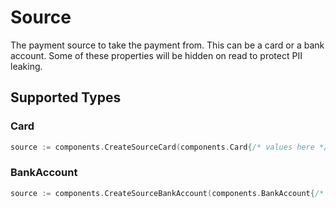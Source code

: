# Source

The payment source to take the payment from. This can be a card or a bank account. Some of these properties will be hidden on read to protect PII leaking.


## Supported Types

### Card

```go
source := components.CreateSourceCard(components.Card{/* values here */})
```

### BankAccount

```go
source := components.CreateSourceBankAccount(components.BankAccount{/* values here */})
```

